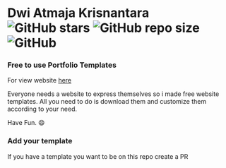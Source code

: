 # Dwi Atmaja Krisnantara ![GitHub stars](https://img.shields.io/github/stars/dwiatmajakrisnantara/dwiatmajakrisnantara.github.io.svg?style=social) ![GitHub repo size](https://img.shields.io/github/repo-size/dwiatmajakrisnantara/dwiatmajakrisnantara.github.io.svg?style=popout-square) ![GitHub](https://img.shields.io/github/license/dwiatmajakrisnantara/dwiatmajakrisnantara.github.io.svg?style=popout-square) 

### Free to use Portfolio Templates

For view website [here](https://dwiatmajakrisnantara.github.io)

Everyone needs a website to express themselves so i made free website templates. All you need to do is download them and customize them according to your need.

Have Fun. 😄


### Add your template

If you have a template you want to be on this repo create a PR
